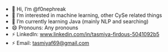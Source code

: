 - 👋 Hi, I’m @f0nephreak
- 👀 I’m interested in machine learning, other CySe related things
- 🌱 I’m currently learning Java (mainly NLP and searching)
- 😄 Pronouns: Any pronouns
- ⚡ LinkedIn: www.linkedin.com/in/tasmiya-firdous-5041092b5
- ⚡ Email: tasmiyaf69@gmail.com
<!---
f0nephreak/f0nephreak is a ✨ special ✨ repository because its `README.md` (this file) appears on your GitHub profile.
You can click the Preview link to take a look at your changes.
--->
